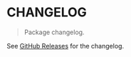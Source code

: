 # CHANGELOG

> Package changelog.

See [GitHub Releases](https://github.com/stdlib-js/regexp-extname-windows/releases) for the changelog.
